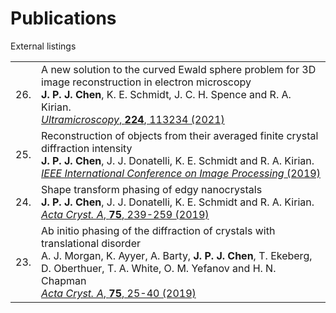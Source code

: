 # Publications

External listings

|||
| :------------- | :------------- |
|26. |  A new solution to the curved Ewald sphere problem for 3D image reconstruction in electron microscopy <br> **J. P. J. Chen**, K. E. Schmidt, J. C. H. Spence and R. A. Kirian. <br> [_Ultramicroscopy_, **224**, 113234 (2021)](https://doi.org/10.1016/j.ultramic.2021.113234) | 
|25. |  Reconstruction of objects from their averaged finite crystal diffraction intensity <br> **J. P. J. Chen**, J. J. Donatelli, K. E. Schmidt and R. A. Kirian. <br> [_IEEE International Conference on Image Processing_ (2019)]() |
|24. |  Shape transform phasing of edgy nanocrystals <br> **J. P. J. Chen**, J. J. Donatelli, K. E. Schmidt and R. A. Kirian. <br> [_Acta Cryst. A_, **75**, 239-259 (2019)](https://doi.org/10.1107/S205327331900113X) |
|23. |  Ab initio phasing of the diffraction of crystals with translational disorder <br> A. J. Morgan, K. Ayyer, A. Barty, **J. P. J. Chen**, T. Ekeberg, D. Oberthuer, T. A. White, O. M. Yefanov and H. N. Chapman  <br> [_Acta Cryst. A_, **75**, 25-40 (2019)](https://doi.org/10.1107/S2053273318015395) |

